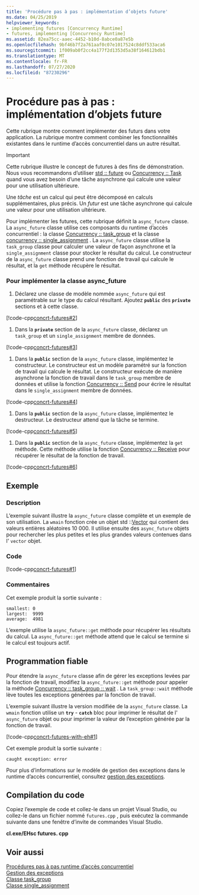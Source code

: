 ```yaml
---
title: 'Procédure pas à pas : implémentation d’objets future'
ms.date: 04/25/2019
helpviewer_keywords:
- implementing futures [Concurrency Runtime]
- futures, implementing [Concurrency Runtime]
ms.assetid: 82ea75cc-aaec-4452-b10d-8abce0a87e5b
ms.openlocfilehash: 9bf46b7f2a761aaf0c07e1017524c8ddf533aca6
ms.sourcegitcommit: 1f009ab0f2cc4a177f2d1353d5a38f164612bdb1
ms.translationtype: MT
ms.contentlocale: fr-FR
ms.lasthandoff: 07/27/2020
ms.locfileid: "87230296"
---
```

# <a name="walkthrough-implementing-futures"></a>Procédure pas à pas : implémentation d’objets future

Cette rubrique montre comment implémenter des futurs dans votre application. La rubrique montre comment combiner les fonctionnalités existantes dans le runtime d’accès concurrentiel dans un autre résultat.

> [!IMPORTANT]
> Cette rubrique illustre le concept de futures à des fins de démonstration. Nous vous recommandons d’utiliser [std :: future](../../standard-library/future-class.md) ou [Concurrency :: Task](../../parallel/concrt/reference/task-class.md) quand vous avez besoin d’une tâche asynchrone qui calcule une valeur pour une utilisation ultérieure.

Une *tâche* est un calcul qui peut être décomposé en calculs supplémentaires, plus précis. Un *futur* est une tâche asynchrone qui calcule une valeur pour une utilisation ultérieure.

Pour implémenter les futures, cette rubrique définit la `async_future` classe. La `async_future` classe utilise ces composants du runtime d’accès concurrentiel : la classe [Concurrency :: task_group](reference/task-group-class.md) et la classe [concurrency :: single_assignment](../../parallel/concrt/reference/single-assignment-class.md) . La `async_future` classe utilise la `task_group` classe pour calculer une valeur de façon asynchrone et la `single_assignment` classe pour stocker le résultat du calcul. Le constructeur de la `async_future` classe prend une fonction de travail qui calcule le résultat, et la `get` méthode récupère le résultat.

### <a name="to-implement-the-async_future-class"></a>Pour implémenter la classe async_future

1. Déclarez une classe de modèle nommée `async_future` qui est paramétrable sur le type du calcul résultant. Ajoutez **`public`** des **`private`** sections et à cette classe.

[!code-cpp[concrt-futures#2](../../parallel/concrt/codesnippet/cpp/walkthrough-implementing-futures_1.cpp)]

1. Dans la **`private`** section de la `async_future` classe, déclarez un `task_group` et un `single_assignment` membre de données.

[!code-cpp[concrt-futures#3](../../parallel/concrt/codesnippet/cpp/walkthrough-implementing-futures_2.cpp)]

1. Dans la **`public`** section de la `async_future` classe, implémentez le constructeur. Le constructeur est un modèle paramétré sur la fonction de travail qui calcule le résultat. Le constructeur exécute de manière asynchrone la fonction de travail dans le `task_group` membre de données et utilise la fonction [Concurrency :: Send](reference/concurrency-namespace-functions.md#send) pour écrire le résultat dans le `single_assignment` membre de données.

[!code-cpp[concrt-futures#4](../../parallel/concrt/codesnippet/cpp/walkthrough-implementing-futures_3.cpp)]

1. Dans la **`public`** section de la `async_future` classe, implémentez le destructeur. Le destructeur attend que la tâche se termine.

[!code-cpp[concrt-futures#5](../../parallel/concrt/codesnippet/cpp/walkthrough-implementing-futures_4.cpp)]

1. Dans la **`public`** section de la `async_future` classe, implémentez la `get` méthode. Cette méthode utilise la fonction [Concurrency :: Receive](reference/concurrency-namespace-functions.md#receive) pour récupérer le résultat de la fonction de travail.

[!code-cpp[concrt-futures#6](../../parallel/concrt/codesnippet/cpp/walkthrough-implementing-futures_5.cpp)]

## <a name="example"></a>Exemple

### <a name="description"></a>Description

L’exemple suivant illustre la `async_future` classe complète et un exemple de son utilisation. La `wmain` fonction crée un objet std ::[Vector](../../standard-library/vector-class.md) qui contient des valeurs entières aléatoires 10 000. Il utilise ensuite des `async_future` objets pour rechercher les plus petites et les plus grandes valeurs contenues dans l' `vector` objet.

### <a name="code"></a>Code

[!code-cpp[concrt-futures#1](../../parallel/concrt/codesnippet/cpp/walkthrough-implementing-futures_6.cpp)]

### <a name="comments"></a>Commentaires

Cet exemple produit la sortie suivante :

```Output
smallest: 0
largest:  9999
average:  4981
```

L’exemple utilise la `async_future::get` méthode pour récupérer les résultats du calcul. La `async_future::get` méthode attend que le calcul se termine si le calcul est toujours actif.

## <a name="robust-programming"></a>Programmation fiable

Pour étendre la `async_future` classe afin de gérer les exceptions levées par la fonction de travail, modifiez la `async_future::get` méthode pour appeler la méthode [Concurrency :: task_group :: wait](reference/task-group-class.md#wait) . La `task_group::wait` méthode lève toutes les exceptions générées par la fonction de travail.

L’exemple suivant illustre la version modifiée de la `async_future` classe. La `wmain` fonction utilise un **`try`** - **`catch`** bloc pour imprimer le résultat de l' `async_future` objet ou pour imprimer la valeur de l’exception générée par la fonction de travail.

[!code-cpp[concrt-futures-with-eh#1](../../parallel/concrt/codesnippet/cpp/walkthrough-implementing-futures_7.cpp)]

Cet exemple produit la sortie suivante :

```Output
caught exception: error
```

Pour plus d’informations sur le modèle de gestion des exceptions dans le runtime d’accès concurrentiel, consultez [gestion des exceptions](../../parallel/concrt/exception-handling-in-the-concurrency-runtime.md).

## <a name="compiling-the-code"></a>Compilation du code

Copiez l’exemple de code et collez-le dans un projet Visual Studio, ou collez-le dans un fichier nommé `futures.cpp` , puis exécutez la commande suivante dans une fenêtre d’invite de commandes Visual Studio.

**cl.exe/EHsc futures. cpp**

## <a name="see-also"></a>Voir aussi

[Procédures pas à pas runtime d’accès concurrentiel](../../parallel/concrt/concurrency-runtime-walkthroughs.md)<br/>
[Gestion des exceptions](../../parallel/concrt/exception-handling-in-the-concurrency-runtime.md)<br/>
[Classe task_group](reference/task-group-class.md)<br/>
[Classe single_assignment](../../parallel/concrt/reference/single-assignment-class.md)

